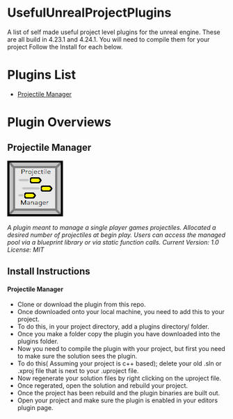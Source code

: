 # UsefulUnrealProjectPlugins
A list of self made useful project level plugins for the unreal engine. These are all build in 
4.23.1 and 4.24.1. You will need to compile them for your project Follow the Install for each below.

# Plugins List
* [Projectile Manager](https://github.com/Paradox--/UsefulUnrealProjectPlugins/tree/master/ProjectileManager)

# Plugin Overviews
## Projectile Manager 
![alt text](https://github.com/Paradox--/UsefulUnrealProjectPlugins/blob/master/ProjectileManager/Resources/Icon128.png "Projectile Manager Logo") 

*A plugin meant to manage a single player games projectiles. Allocated a desired number
of projectiles at begin play. Users can access the managed pool via a blueprint library
or via static function calls.
Current Version: 1.0 
License: MIT*

## Install Instructions
#### Projectile Manager
* Clone or download the plugin from this repo. 
* Once downloaded onto your local machine, you need to add this to your project. 
* To do this, in your project directory, add a plugins directory/ folder. 
* Once you make a folder copy the plugin you have downloaded into the plugins folder.
* Now you need to compile the plugin with your project, but first you need to make sure the solution sees the plugin.
* To do this( Assuming your project is c++ based); delete your old .sln or .xproj file that is next to your .uproject file. 
* Now regenerate your solution files by right clicking on the uproject file. 
* Once regerated, open the solution and rebuild your project. 
* Once the project has been rebuild and the plugin binaries are built out. 
* Open your project and make sure the plugin is enabled in your editors plugin page.
